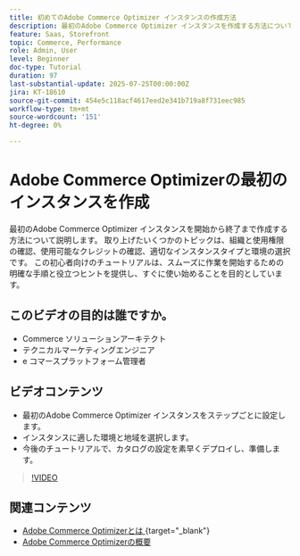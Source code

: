 ```yaml
---
title: 初めてのAdobe Commerce Optimizer インスタンスの作成方法
description: 最初のAdobe Commerce Optimizer インスタンスを作成する方法については、このステップバイステップのチュートリアルを参照してください。
feature: Saas, Storefront
topic: Commerce, Performance
role: Admin, User
level: Beginner
doc-type: Tutorial
duration: 97
last-substantial-update: 2025-07-25T00:00:00Z
jira: KT-18610
source-git-commit: 454e5c118acf4617eed2e341b719a8f731eec985
workflow-type: tm+mt
source-wordcount: '151'
ht-degree: 0%

---
```



# Adobe Commerce Optimizerの最初のインスタンスを作成

最初のAdobe Commerce Optimizer インスタンスを開始から終了まで作成する方法について説明します。 取り上げたいくつかのトピックは、組織と使用権限の確認、使用可能なクレジットの確認、適切なインスタンスタイプと環境の選択です。 この初心者向けのチュートリアルは、スムーズに作業を開始するための明確な手順と役立つヒントを提供し、すぐに使い始めることを目的としています。

## このビデオの目的は誰ですか。

* Commerce ソリューションアーキテクト
* テクニカルマーケティングエンジニア
* e コマースプラットフォーム管理者

## ビデオコンテンツ

* 最初のAdobe Commerce Optimizer インスタンスをステップごとに設定します。
* インスタンスに適した環境と地域を選択します。
* 今後のチュートリアルで、カタログの設定を素早くデプロイし、準備します。

>[!VIDEO](https://video.tv.adobe.com/v/3469877?learn=on&enablevpops)

## 関連コンテンツ

* [Adobe Commerce Optimizerとは ](https://experienceleague.adobe.com/ja/docs/commerce/optimizer/overview){target="_blank"}
* [Adobe Commerce Optimizerの概要 ](https://experienceleague.adobe.com/ja/docs/commerce-learn/tutorials/adobe-commerce-optimizer/overview)

